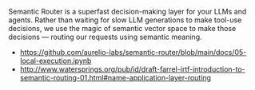 Semantic Router is a superfast decision-making layer for your LLMs and agents. Rather than waiting for slow LLM generations to make tool-use decisions, we use the magic of semantic vector space to make those decisions — routing our requests using semantic meaning.

- https://github.com/aurelio-labs/semantic-router/blob/main/docs/05-local-execution.ipynb
- http://www.watersprings.org/pub/id/draft-farrel-irtf-introduction-to-semantic-routing-01.html#name-application-layer-routing
